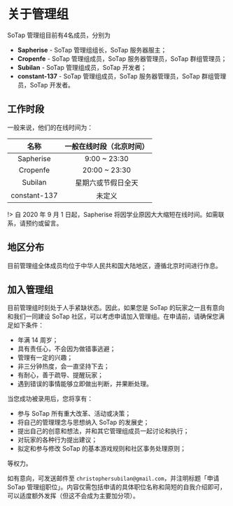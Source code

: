 # 关于管理组

SoTap 管理组目前有4名成员，分别为

- **Sapherise** - SoTap 管理组组长，SoTap 服务器服主；
- **Cropenfe** - SoTap 管理组成员，SoTap 服务器管理员，SoTap 群组管理员；
- **Subilan** - SoTap 管理组成员，SoTap 开发者；
- **constant-137** - SoTap 管理组成员，SoTap 服务器管理员，SoTap 群组管理员，SoTap 开发者。

## 工作时段

一般来说，他们的在线时间为：

|     名称     |          一般在线时段（北京时间）       |
| :----------: | :------------------------------------: |
|  Sapherise   |             9:00 ~ 23:30              |
|   Cropenfe   |             20:00 ~ 23:30              |
|   Subilan    |           星期六或节假日全天           |
| constant-137 |                 未定义                 |

!> 自 2020 年 9 月 1 日起，Sapherise 将因学业原因大大缩短在线时间。如需联系，请预约或留言。

## 地区分布

目前管理组全体成员均位于中华人民共和国大陆地区，遵循北京时间进行作息。

## 加入管理组

目前管理组时刻处于人手紧缺状态。因此，如果您是 SoTap 的玩家之一且有意向和我们一同建设 SoTap 社区，可以考虑申请加入管理组。在申请前，请确保您满足如下条件：

- 年满 14 周岁；
- 具有责任心，不会因为做错事逃避；
- 管理有一定的兴趣；
- 非三分钟热度，会一直坚持下去；
- 有耐心，善于疏导、提醒玩家；
- 遇到错误的事情能够立即做出判断，并果断处理。

当您成功被录用后，您将享有：

- 参与 SoTap 所有重大改革、活动或决策；
- 将自己的管理理念与思想纳入 SoTap 的发展史；
- 提出自己的创意和想法，并和其它管理组成员一起讨论和执行；
- 对玩家的各种行为提出建议；
- 拟定和参与修改 SoTap 的基本游戏规则和社区事务处理原则；

等权力。

如有意向，可发送邮件至 `christophersubilan@gmail.com`，并注明标题「申请 SoTap 管理组职位」。内容仅需包括申请的具体职位名称和简短的自我介绍即可，可以适度额外发挥（但这不会成为主要加分项）。
